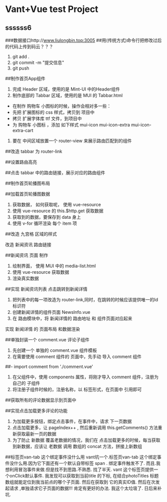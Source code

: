 # Vant+Vue  test Project

## ssssss6

###数据接口http://www.liulongbin.top:3005
##用(传统方式)命令行把修改过后的代码上传到码云？？？

1. git add .
2. git commit -m "提交信息"
3. git push

##制作首页App组件

1. 完成 Header 区域，使用的是 Mint-UI 中的Header组件
2. 制作底部的 Tabbar 区域，使用的是 MUI 的 Tabbar.html

- 在制作 购物车 小图标的时候，操作会相对多一些：
- 先把 扩展图标的 css 样式，拷贝到 项目中
- 拷贝 扩展字体库 ttf 文件，到项目中
- 为 购物车 小图标 ，添加 如下样式 mui-icon mui-icon-extra mui-icon-extra-cart

1. 要在 中间区域放置一个 router-view 来展示路由匹配到的组件

##改造 tabbar 为 router-link

##设置路由高亮

##点击 tabbar 中的路由链接，展示对应的路由组件

##制作首页轮播图布局

##加载首页轮播图数据

1. 获取数据， 如何获取呢， 使用 vue-resource
2. 使用 vue-resource 的 this.$http.get 获取数据
3. 获取到的数据，要保存到 data 身上
4. 使用 v-for 循环渲染 每个 item 项

##改造 九宫格 区域的样式

改造 新闻资讯 路由链接

##新闻资讯 页面 制作

1. 绘制界面， 使用 MUI 中的 media-list.html
2. 使用 vue-resource 获取数据
3. 渲染真实数据

##实现 新闻资讯列表 点击跳转到新闻详情

1. 把列表中的每一项改造为 router-link,同时，在跳转的时候应该提供唯一的Id标识符
2. 创建新闻详情的组件页面  NewsInfo.vue
3. 在 路由模块中，将 新闻详情的 路由地址 和 组件页面对应起来

实现 新闻详情 的 页面布局 和数据渲染

##单独封装一个 comment.vue 评论子组件

1. 先创建一个 单独的 comment.vue 组件模板
2. 在需要使用 comment 组件的 页面中，先手动 导入 comment 组件

##- import comment from './comment.vue'

1. 在父组件中，使用 components 属性，将刚才导入 comment 组件，注册为自己的 子组件
2. 将注册子组件时候的，注册名称，以 标签形式，在页面中 引用即可

##获取所有的评论数据显示到页面中

##实现点击加载更多评论的功能

1. 为加载更多按钮，绑定点击事件，在事件中，请求 下一页数据
2. 点击加载更多，让 pageIndex++ , 然后重新调用 this.getComments() 方法重新获取最新一页的数据
3. 为了防止 新数据 覆盖老数据的情况，我们在 点击加载更多的时候，每当获取到新数据，应该让 老数据 调用 数组的 concat 方法，拼接上新数组

##标签页van-tab 这个绑定事件没什么用
vant坑一个.标签页van-tab 这个绑定事件没什么用.因为它下面还有一个默认自带标签
span   .  绑定事件触发不了. 而且.我想利用冒泡事件来做.但是找不到思路.不熟悉.
找了半天. vant 这个标签页提供一个onClick默认事件. 我发现可以获取到当前title
的下标, 在结合photoTitles 标题数组就能定位到我当前点的哪个子页面. 然后在获取到
它的真实ID值.  然后在次发起请求 ,单独请求它子页面的数据!!!
肯定有更好的办法. 我这个太垃圾了.  日后来补坑.